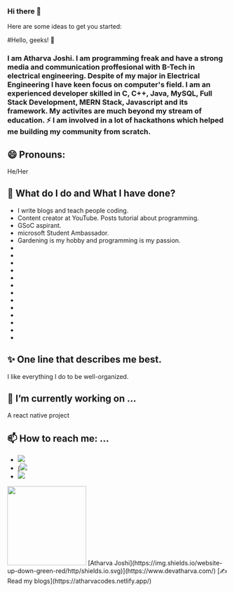 ### Hi there 👋

<!--
**atharva20-coder/atharva20-coder** is a ✨ _special_ ✨ repository because its `README.md` (this file) appears on your GitHub profile.
-->

Here are some ideas to get you started:

#Hello, geeks! 👋

### I am Atharva Joshi. I am programming freak and have a strong media and communication proffesional with B-Tech in electrical engineering. Despite of my major in Electrical Engineering I have keen focus on computer's field. I am an experienced developer skilled in C, C++, Java, MySQL, Full Stack Development, MERN Stack, Javascript and its framework. My activites are much beyond my stream of education. ⚡ I am involved in a lot of hackathons which helped me building my community from scratch.

## 😄 Pronouns: 

He/Her

## 🌱 What do I do and What I have done?

- I write blogs and teach people coding.
- Content creator at YouTube. Posts tutorial about programming.
- GSoC aspirant.
- microsoft Student Ambassador.
- Gardening is my hobby and programming is my passion.
- [](https://img.shields.io/badge/HTML5-E34F26?style=for-the-badge&logo=html5&logoColor=white)
- [](https://img.shields.io/badge/CSS3-1572B6?style=for-the-badge&logo=css3&logoColor=white)
- [](https://img.shields.io/badge/JavaScript-F7DF1E?style=for-the-badge&logo=javascript&logoColor=black)
- [](https://img.shields.io/badge/C-00599C?style=for-the-badge&logo=c&logoColor=white)
- [](https://img.shields.io/badge/Java-ED8B00?style=for-the-badge&logo=java&logoColor=white)
- [](https://img.shields.io/badge/PHP-777BB4?style=for-the-badge&logo=php&logoColor=white)
- [](https://img.shields.io/badge/MySQL-00000F?style=for-the-badge&logo=mysql&logoColor=white)
- [](https://img.shields.io/badge/PostgreSQL-316192?style=for-the-badge&logo=postgresql&logoColor=white)
- [](https://img.shields.io/badge/MongoDB-4EA94B?style=for-the-badge&logo=mongodb&logoColor=white)
- [](https://img.shields.io/badge/React_Native-20232A?style=for-the-badge&logo=react&logoColor=61DAFB)
- [](https://img.shields.io/badge/Node.js-43853D?style=for-the-badge&logo=node-dot-js&logoColor=white)
- [](https://img.shields.io/badge/npm-CB3837?style=for-the-badge&logo=npm&logoColor=white)
- [](https://img.shields.io/badge/React-20232A?style=for-the-badge&logo=react&logoColor=61DAFB)


## ✨ One line that describes me best.
I like everything I do to be well-organized.

## 🔭 I’m currently working on ...
 
 A react native project
 
## 📫 How to reach me: ...

- [<img src="https://img.shields.io/badge/Gmail-D14836?style=for-the-badge&logo=gmail&logoColor=white">](atharvajoshi131995@gmail.com)
- [(<img src = "https://img.shields.io/badge/Discord-7289DA?style=for-the-badge&logo=discord&logoColor=white">](https://discord.gg/WyxF8W97cD)
- [<img src = "https://img.shields.io/badge/Instagram-E4405F?style=for-the-badge&logo=instagram&logoColor=white">](https://www.instagram.com/atharva20_coder/)

<img height="180em" src="https://github-readme-stats.vercel.app/api?username=atharva20-coder&show_icons=true&hide_border=true&&count_private=true&include_all_commits=true" />
[Atharva Joshi](https://img.shields.io/website-up-down-green-red/http/shields.io.svg)](https://www.devatharva.com/)
[✍ Read my blogs](https://atharvacodes.netlify.app/)
